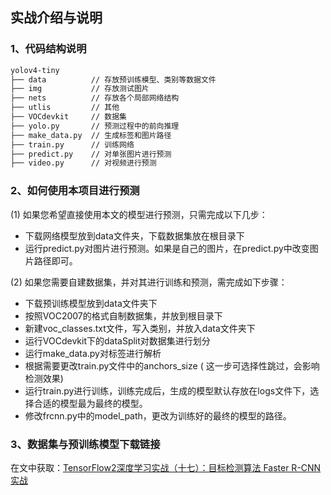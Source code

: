 ## 实战介绍与说明
### 1、代码结构说明
```bash
yolov4-tiny
├── data          // 存放预训练模型、类别等数据文件
├── img           // 存放测试图片
├── nets          // 存放各个局部网络结构
├── utlis         // 其他
├── VOCdevkit     // 数据集
├── yolo.py       // 预测过程中的前向推理
├── make_data.py  // 生成标签和图片路径
├── train.py      // 训练网络
├── predict.py    // 对单张图片进行预测
├── video.py      // 对视频进行预测
```
### 2、如何使用本项目进行预测
(1) 如果您希望直接使用本文的模型进行预测，只需完成以下几步：
- 下载网络模型放到data文件夹，下载数据集放在根目录下
- 运行predict.py对图片进行预测。如果是自己的图片，在predict.py中改变图片路径即可。

(2) 如果您需要自建数据集，并对其进行训练和预测，需完成如下步骤：
- 下载预训练模型放到data文件夹下
- 按照VOC2007的格式自制数据集，并放到根目录下
- 新建voc_classes.txt文件，写入类别，并放入data文件夹下
- 运行VOCdevkit下的dataSplit对数据集进行划分
- 运行make_data.py对标签进行解析
- 根据需要更改train.py文件中的anchors_size ( 这一步可选择性跳过，会影响检测效果)
- 运行train.py进行训练，训练完成后，生成的模型默认存放在logs文件下，选择合适的模型最为最终的模型。
- 修改frcnn.py中的model_path，更改为训练好的最终的模型的路径。

### 3、数据集与预训练模型下载链接
在文中获取：[TensorFlow2深度学习实战（十七）：目标检测算法 Faster R-CNN 实战](https://blog.csdn.net/wjinjie/article/details/124199514?spm=1001.2014.3001.5501)
